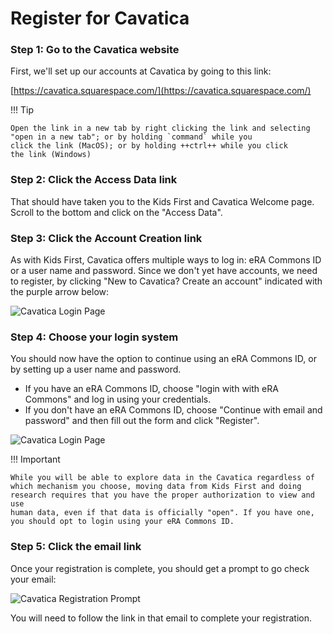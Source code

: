# Register for Cavatica

### Step 1: Go to the Cavatica website

First, we'll set up our accounts at Cavatica by going to this link:

[https://cavatica.squarespace.com/](https://cavatica.squarespace.com/)

!!! Tip

    Open the link in a new tab by right clicking the link and selecting
    "open in a new tab"; or by holding `command` while you
    click the link (MacOS); or by holding ++ctrl++ while you click
    the link (Windows)


### Step 2: Click the Access Data link

That should have taken you to the Kids First and Cavatica Welcome page.
Scroll to the bottom and click on the "Access Data".

### Step 3: Click the Account Creation link

As with Kids First, Cavatica offers multiple ways to log in: eRA Commons
ID or a user name and password. Since we don't yet have accounts, we
need to register, by clicking "New to Cavatica? Create an
account" indicated with the purple arrow below:

![Cavatica Login Page](../../../images/Cavatica_1.png "Cavatica Login Page")

### Step 4: Choose your login system

You should now have the option to continue using an eRA Commons ID, or
by setting up a user name and password.

-   If you have an eRA Commons ID, choose "login with with eRA
    Commons" and log in using your credentials.
-   If you don't have an eRA Commons ID, choose "Continue with email
    and password" and then fill out the form and click
    "Register".

![Cavatica Login Page](../../../images/Cavatica_2.png "Cavatica Login Page")

!!! Important

    While you will be able to explore data in the Cavatica regardless of
    which mechanism you choose, moving data from Kids First and doing
    research requires that you have the proper authorization to view and use
    human data, even if that data is officially "open". If you have one,
    you should opt to login using your eRA Commons ID.


### Step 5: Click the email link

Once your registration is complete, you should get a prompt to go check
your email:

![Cavatica Registration Prompt](../../../images/Cavatica_3.png "Cavatica Registration Prompt")

You will need to follow the link in that email to complete your
registration.
